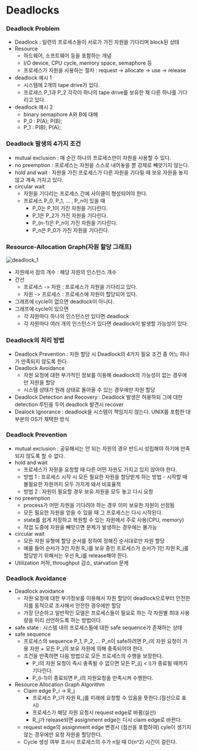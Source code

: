 # Deadlocks

### Deadlock Problem

* Deadlock : 일련의 프로세스들이 서로가 가진 자원을 기다리며 block된 상태
* Resource
  * 하드웨어, 소프트웨어 등을 포함하는 개념
  * I/O device, CPU cycle, memory space, semaphore 등
  * 프로세스가 자원을 사용하는 절차 : request -> allocate -> use -> release
* deadlock 예시 1
  * 시스템에 2개의 tape drive가 있다.
  * 프로세스 P_1과 P_2 각각이 하나의 tape drive를 보유한 채 다른 하나를 기다리고 있다.
* deadlock 예시 2
  * binary semaphore A와 B에 대해
  * P_0 : P(A); P(B);
  * P_1 : P(B); P(A);
  
### Deadlock 발생의 4가지 조건

* mutual exclusion : 매 순간 하나의 프로세스만이 자원을 사용할 수 있다.
* no preemption : 프로세스는 자원을 스스로 내어놓을 뿐 강제로 빼앗기지 않는다.
* hold and wait : 자원을 가진 프로세스가 다른 자원을 기다릴 때 보유 자원을 놓지 않고 계속 가지고 있다.
* circular wait
  * 자원을 기다리는 프로세스 간에 사이클이 형성되어야 한다.
  * 프로세스 P_0, P_1, ... , P_n이 있을 때
    * P_0는 P_1이 가진 자원을 기다린다.
    * P_1은 P_2가 가진 자원을 기다린다.
    * P_(n-1)은 P_n이 가진 자원을 기다린다.
    * P_n은 P_0가 가진 자원을 기다린다.

### Resource-Allocation Graph(자원 할당 그래프)

![deadlock_1](https://user-images.githubusercontent.com/70595250/158007995-8f6c2bb8-3d2f-4949-b1d5-36fe744d9637.PNG)
* 자원에서 점의 개수 : 해당 자원의 인스턴스 개수
* 간선
  * 프로세스 -> 자원 : 프로세스가 자원을 기다리고 있다.
  * 자원 -> 프로세스 : 프로세스에 자원이 할당되어 있다.
* 그래프에 cycle이 없으면 deadlock이 아니다.
* 그래프에 cycle이 있으면
  * 각 자원마다 하나의 인스턴스만 있다면 deadlock
  * 각 자원마다 여러 개의 인스턴스가 있다면 deadlock이 발생할 가능성이 있다.
  
### Deadlock의 처리 방법

* Deadlock Prevention : 자원 할당 시 Deadlock의 4가지 필요 조건 중 어느 하나가 만족되지 않도록 한다.
* Deadlock Avoidance
  * 자원 요청에 대한 부가적인 정보를 이용해 deadlock의 가능성이 없는 경우에만 자원을 할당
  * 시스템 상태가 원래 상태로 돌아올 수 있는 경우에만 자원 할당
* Deadlock Detection and Recovery : Deadlock 발생은 허용하되 그에 대한 detection 루틴을 두어 deadlock 발견시 recover
* Dealock Ignorance : deadlock을 시스템이 책임지지 않는다. UNIX를 포함한 대부분의 OS가 채택한 방식

### Deadlock Prevention

* mutual exclusion : 공유해서는 안 되는 자원의 경우 반드시 성립해야 하기에 만족되지 않도록 할 수 없다.
* hold and wait
  * 프로세스가 자원을 요청할 때 다른 어떤 자원도 가지고 있지 않아야 한다.
  * 방법 1 : 프로세스 시작 시 모든 필요한 자원을 할당받게 하는 방법 - 시작할 때 불필요한 자원까지 모두 가지게 돼서 비효율적
  * 방법 2 : 자원이 필요할 경우 보유 자원을 모두 놓고 다시 요청
* no preemption
  * process가 어떤 자원을 기다려야 하는 경우 이미 보유한 자원이 선점됨
  * 모든 필요한 자원을 얻을 수 있을 때 그 프로세스는 다시 시작된다.
  * state를 쉽게 저장하고 복원할 수 있는 자원에서 주로 사용(CPU, memory)
  * 작업 도중에 자원을 빼앗으면 문제가 발생하는 경우에는 불가능
* circular wait
  * 모든 자원 유형에 할당 순서를 정하여 정해진 순서대로만 자원 할당
  * 예를 들어 순서가 3인 자원 R_i를 보유 중인 프로세스가 순서가 1인 자원 R_j를 할당받기 위해서는 우선 R_i를 release해야 한다.
* Utilization 저하, throughput 감소, starvation 문제

### Deadlock Avoidance

* Deadlock avoidance
  * 자원 요청에 대한 부가정보를 이용해서 자원 할당이 deadlock으로부터 안전한지를 동적으로 조사해서 안전한 경우에만 할당
  * 가장 단순하고 일반적인 모델은 프로세스들이 필요로 하는 각 자원별 최대 사용량을 미리 선언하도록 하는 방법이다.
* safe state : 시스템 내의 프로세스들에 대한 safe sequence가 존재하는 상태
* safe sequence
  * 프로세스의 sequence P_1, P_2, ... P_n이 safe하려면 P_i의 자원 요청이 가용 자원 + 모든 P_j의 보유 자원에 의해 충족되어야 한다.
  * 조건을 만족하면 다음 방법으로 모든 프로세스의 수행을 보장한다.
    * P_i의 자원 요청이 즉시 충족될 수 없으면 모든 P_j(j < i)가 종료될 때까지 기다린다.
    * P_(i-1)이 종료되면 P_i의 자원요청을 만족시켜 수행한다.
* Resource Allocation Graph Algorithm
  * Claim edge P_i -> R_j
    * 프로세스 P_i가 자원 R_j를 미래에 요청할 수 있음을 뜻한다.(점선으로 표시)
    * 프로세스가 해당 자원 요청시 request edge로 바뀜(실선)
    * R_j가 release되면 assignment edge는 다시 claim edge로 바뀐다.
  * request edge의 assignment edge 변경시 (점선을 포함하여) cyle이 생기지 않는 경우에만 요청 자원을 할당한다.
  * Cycle 생성 여부 조사시 프로세스의 수가 n일 때 O(n^2) 시간이 걸린다.